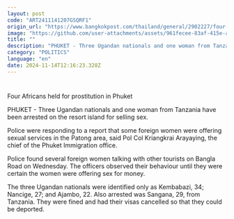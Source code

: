 ```yaml
---
layout: post
code: "ART2411141207GSQRF1"
origin_url: "https://www.bangkokpost.com/thailand/general/2902227/four-africans-held-for-prostitution-in-phuket"
image: "https://github.com/user-attachments/assets/961fecee-83af-415e-abb5-e5a440983409"
title: ""
description: "PHUKET - Three Ugandan nationals and one woman from Tanzania have been arrested on the resort island for selling sex."
category: "POLITICS"
language: "en"
date: 2024-11-14T12:16:23.328Z
---
```


# 

Four Africans held for prostitution in Phuket

PHUKET - Three Ugandan nationals and one woman from Tanzania have been arrested on the resort island for selling sex.

Police were responding to a report that some foreign women were offering sexual services in the Patong area, said Pol Col Kriangkrai Arayaying, the chief of the Phuket Immigration office.

Police found several foreign women talking with other tourists on Bangla Road on Wednesday. The officers observed their behaviour until they were certain the women were offering sex for money.

The three Ugandan nationals were identified only as Kembabazi, 34; Nancige, 27; and Ajambo, 22. Also arrested was Sangana, 29, from Tanzania. They were fined and had their visas cancelled so that they could be deported.